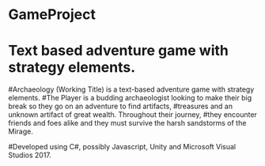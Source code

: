 # GameProject
# Text based adventure game with strategy elements. 

#Archaeology (Working Title) is a text-based adventure game with strategy elements. 
#The Player is a budding archaeologist looking to make their big break so they go on an adventure to find artifacts, 
#treasures and an unknown artifact of great wealth. Throughout their journey, 
#they encounter friends and foes alike and they must survive the harsh sandstorms of the Mirage.

#Developed using C#, possibly Javascript, Unity and Microsoft Visual Studios 2017.
